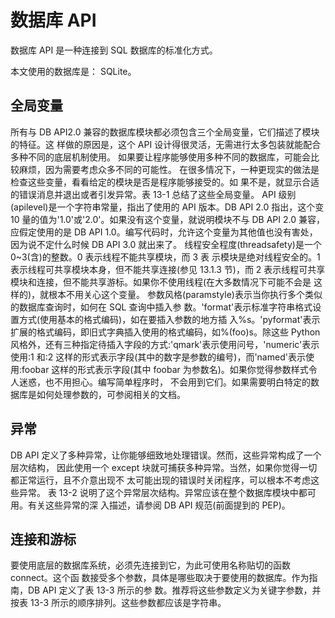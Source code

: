 # 数据库 API

数据库 API 是一种连接到 SQL 数据库的标准化方式。

本文使用的数据库是： SQLite。

## 全局变量

所有与 DB API2.0 兼容的数据库模块都必须包含三个全局变量，它们描述了模块的特征。这 样做的原因是，这个 API 设计得很灵活，无需进行太多包装就能配合多种不同的底层机制使用。 如果要让程序能够使用多种不同的数据库，可能会比较麻烦，因为需要考虑众多不同的可能性。 在很多情况下，一种更现实的做法是检查这些变量，看看给定的模块是否是程序能够接受的。如 果不是，就显示合适的错误消息并退出或者引发异常。表 13-1 总结了这些全局变量。
API 级别(apilevel)是一个字符串常量，指出了使用的 API 版本。DB API 2.0 指出，这个变 10 量的值为'1.0'或'2.0'。如果没有这个变量，就说明模块不与 DB API 2.0 兼容，应假定使用的是
DB API 1.0。编写代码时，允许这个变量为其他值也没有害处，因为说不定什么时候 DB API 3.0 就出来了。
线程安全程度(threadsafety)是一个 0~3(含)的整数。0 表示线程不能共享模块，而 3 表 示模块是绝对线程安全的。1 表示线程可共享模块本身，但不能共享连接(参见 13.1.3 节)，而 2 表示线程可共享模块和连接，但不能共享游标。如果你不使用线程(在大多数情况下可能不会是 这样的)，就根本不用关心这个变量。
参数风格(paramstyle)表示当你执行多个类似的数据库查询时，如何在 SQL 查询中插入参 数。'format'表示标准字符串格式设置方式(使用基本的格式编码)，如在要插入参数的地方插 入%s。'pyformat'表示扩展的格式编码，即旧式字典插入使用的格式编码，如%(foo)s。除这些 Python 风格外，还有三种指定待插入字段的方式:'qmark'表示使用问号，'numeric'表示使用:1 和:2 这样的形式表示字段(其中的数字是参数的编号)，而'named'表示使用:foobar 这样的形式表示字段(其中 foobar 为参数名)。如果你觉得参数样式令人迷惑，也不用担心。编写简单程序时，
不会用到它们。如果需要明白特定的数据库是如何处理参数的，可参阅相关的文档。

## 异常

DB API 定义了多种异常，让你能够细致地处理错误。然而，这些异常构成了一个层次结构， 因此使用一个 except 块就可捕获多种异常。当然，如果你觉得一切都正常运行，且不介意出现不 太可能出现的错误时关闭程序，可以根本不考虑这些异常。
表 13-2 说明了这个异常层次结构。异常应该在整个数据库模块中都可用。有关这些异常的深 入描述，请参阅 DB API 规范(前面提到的 PEP)。

## 连接和游标

要使用底层的数据库系统，必须先连接到它，为此可使用名称贴切的函数 connect。这个函 数接受多个参数，具体是哪些取决于要使用的数据库。作为指南，DB API 定义了表 13-3 所示的参 数。推荐将这些参数定义为关键字参数，并按表 13-3 所示的顺序排列。这些参数都应该是字符串。
